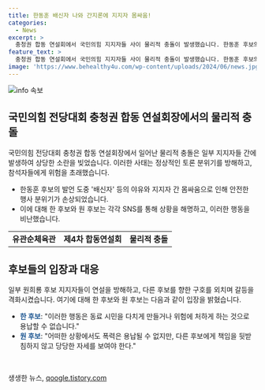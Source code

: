 ```yaml
---
title: 한동훈 배신자 나와 간지론에 지지자 몸싸움!
categories:
  - News
excerpt: >
  충청권 합동 연설회에서 국민의힘 지지자들 사이 물리적 충돌이 발생했습니다. 한동훈 후보의 발표 도중 일부 청중들이 야유를 하며 소란이 생기고, 몸싸움과 의자 던지기 사태가 벌어졌습니다. 후보들은 SNS를 통해 각자의 입장을 밝히며 상황을 해명했지만, 갈등은 여전히 이어지고 있습니다. 사건 관련하여 국민들의 이목을 끄는 이야기가 전개 중입니다.
feature_text: >
  충청권 합동 연설회에서 국민의힘 지지자들 사이 물리적 충돌이 발생했습니다. 한동훈 후보의 발표 도중 일부 청중들이 야유를 하며 소란이 생기고, 몸싸움과 의자 던지기 사태가 벌어졌습니다. 후보들은 SNS를 통해 각자의 입장을 밝히며 상황을 해명했지만, 갈등은 여전히 이어지고 있습니다. 사건 관련하여 국민들의 이목을 끄는 이야기가 전개 중입니다.
image: 'https://www.behealthy4u.com/wp-content/uploads/2024/06/news.jpg'
---
```


<p><img src="https://www.behealthy4u.com/wp-content/uploads/2024/06/news.jpg" alt="info 속보" /></p>

<h2 data-ke-size="size26">국민의힘 전당대회 충청권 합동 연설회장에서의 물리적 충돌</h2>

<p data-ke-size="size16">국민의힘 전당대회 충청권 합동 연설회장에서 일어난 물리적 충돌은 일부 지지자들 간에 발생하여 상당한 소란을 빚었습니다. 이러한 사태는 정상적인 토론 분위기를 방해하고, 참석자들에게 위험을 초래했습니다.</p>

<ul>
  <li>한동훈 후보의 발언 도중 '배신자' 등의 야유와 지지자 간 몸싸움으로 인해 안전한 행사 분위기가 손상되었습니다.</li>
  <li>이에 대해 한 후보와 원 후보는 각각 SNS를 통해 상황을 해명하고, 이러한 행동을 비난했습니다.</li>
</ul>

<table>
  <tbody>
    <tr>
      <td style="text-align: center; height: 17px;"><b>유관순체육관</b></td>
      <td style="text-align: center; height: 17px;"><b>제4차 합동연설회</b></td>
      <td style="text-align: center; height: 17px;"><b>물리적 충돌</b></td>
    </tr>
  </tbody>
</table>

<h2 data-ke-size="size26">후보들의 입장과 대응</h2>

<p data-ke-size="size16">일부 원희룡 후보 지지자들이 연설을 방해하고, 다른 후보를 향한 구호를 외치며 갈등을 격화시켰습니다. 여기에 대해 한 후보와 원 후보는 다음과 같이 입장을 밝혔습니다.</p>

<ul>
  <li><b><span style="color: #1a5490;">한 후보</span></b>: "이러한 행동은 동료 시민을 다치게 만들거나 위험에 처하게 하는 것으로 용납할 수 없습니다."</li>
  <li><b><span style="color: #1a5490;">원 후보</span></b>: "어떠한 상황에서도 폭력은 용납될 수 없지만, 다른 후보에게 책임을 뒷받침하지 않고 당당한 자세를 보여야 한다."</li>
</ul>

<p data-ke-size="size16">&nbsp;</p>
생생한 뉴스, <a href="https://qoogle.tistory.com" rel="dofollow">qoogle.tistory.com</a>


